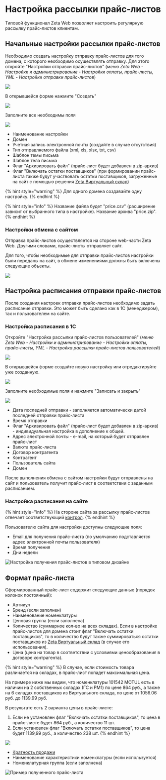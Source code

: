 # Настройка рассылки прайс-листов

Типовой функционал Zeta Web позволяет настроить регулярную рассылку прайс-листов клиентам.

## Начальные настройки рассылки прайс-листов

Необходимо создать настройку отправку прайс-листов для того домена, с которого необходимо осуществлять отправку. Для этого откройте "Настройки отправки прайс-листов" \(_меню Zeta Web - Настройки и администрирование - Настройки оплаты, прайс-листы, YML - Настройки отправки прайс-листов_\)

![](../.gitbook/assets/image%20%28151%29.png)

В открывшейся форме нажмите "Создать"

![](../.gitbook/assets/image%20%28214%29.png)

Заполните все необходимы поля

![](../.gitbook/assets/image%20%2896%29.png)

* Наименование настройки
* Домен
* Учетная запись электронной почты \(создайте в случае отсутствия\)
* Тип отправляемого файла \(xml, xls, xlsx, txt, csv\)
* Шаблон темы письма
* Шаблон тела письма
* Флаг "Архивировать файл" \(прайс-лист будет добавлен в zip-архив\)
* Флаг "Включать остатки поставщиков" \(при формировании прайс-листа также будут участвовать остатки поставщиков, загруженные на сайт с помощью решения [Zeta Виртуальный склад](https://www.zetasoft.ru/products-zeta-vs/)\)

{% hint style="warning" %}
Для одного домена создавайте одну настройку.
{% endhint %}

{% hint style="info" %}
Название файла будет "price.csv" \(расширение зависит от выбранного типа в настройке\). Название архива "price.zip".
{% endhint %}

### Настройки обмена с сайтом

Отправка прайс-листов осуществляется на стороне web-части Zeta Web. Другими словами, прайс-листы отправляет сайт.

Для того, чтобы необходимые для отправки прайс-листов настройки были переданы на сайт, в обмене изменениями должны быть включены следующие объекты.

![](../.gitbook/assets/image%20%2854%29.png)

## Настройка расписания отправки прайс-листов

После создания настроек отправки прайс-листов необходимо задать расписание отправки. Это может быть сделано как в 1С \(менеджером\), так и пользователем на сайте.

### Настройка расписания в 1С

Откройте "Настройка рассылки прайс-листов пользователей" \(_меню Zeta Web - Настройки и администрирование - Настройки оплаты, прайс-листы, YML - Настройка рассылки прайс-листов пользователей_\)

![](../.gitbook/assets/image%20%28142%29.png)

В открывшейся форме создайте новую настройку или отредактируйте уже созданную.

![](../.gitbook/assets/image%20%2868%29.png)

Заполните необходимые поля и нажмите "Записать и закрыть"

![](../.gitbook/assets/image%20%2859%29.png)

* Дата последней отправки - заполняется автоматически датой последней отправки прайс-листа
* Время отправки
* Флаг "Архивировать файл" \(прайс-лист будет добавлен в zip-архив\) - индивидуальная настройка в дополнение к общей.
* Адрес электронной почты - e-mail, на который будет отправлен прайс-лист
* Валюта прайс-листа
* Договор контрагента
* Контрагент
* Пользователь сайта
* Домен

После выполнения обмена с сайтом настройки будут отправлены на сайт и пользователь получит прайс-лист в соответствии с заданным расписанием.

### Настройка расписания на сайте

{% hint style="info" %}
На стороне сайта за рассылку прайс-листов отвечает соответствующий [контрол](../tekhnicheskaya-dokumentaciya/opisanie-kontrolov/2.-pokupateli/rassylka-prais-listov.md).
{% endhint %}

Пользователю сайта для настройки доступны следующие поля:

* Email для получения прайс-листа \(по умолчанию подставляется адрес электронной почты пользователя\)
* Время получения
* Дни недели

![&#x41D;&#x430;&#x441;&#x442;&#x440;&#x43E;&#x439;&#x43A;&#x430; &#x43F;&#x43E;&#x43B;&#x443;&#x447;&#x435;&#x43D;&#x438;&#x44F; &#x43F;&#x440;&#x430;&#x439;&#x441;-&#x43B;&#x438;&#x441;&#x442;&#x43E;&#x432; &#x432; &#x442;&#x438;&#x43F;&#x43E;&#x432;&#x43E;&#x43C; &#x434;&#x438;&#x437;&#x430;&#x439;&#x43D;&#x435;](../.gitbook/assets/image%20%28141%29.png)

## Формат прайс-листа

Сформированный прайс-лист содержит следующие данные \(порядок колонок постоянный\):

* Артикул
* Бренд \(если заполнен\)
* Наименование номенклатуры
* Ценовая группа \(если заполнена\)
* Количество \(суммарное кол-во на всех складах\). Если в настройке прайс-листов для домена стоит флаг "Включать остатки поставщиков", то в количество будут также суммироваться остатки поставщиков из [Zeta Виртуальный склад](https://www.zetasoft.ru/products-zeta-vs/) \(в случае его использования\).
* Цена \(цена на товар в соответствии с условиями ценообразования в договоре контрагента\).

{% hint style="warning" %}
В случае, если стоимость товара различается на складах, в прайс-лист попадет максимальная цена.

На примере ниже мы видим, что номенклатуры 101542 MOTUL есть в наличии на 2 собственных складах \(ГС и РМ1\) по цене 864 руб., а также на 6 складах поставщиков из Виртуального склада, по цене от 1056.06 руб. до 1139.99 руб.

В результате есть 2 варианта цены в прайс-листе:

1. Если не установлен флаг "Включать остатки поставщиков", то цена в прайс-листе будет 864 руб., а количество 11 шт.
2. Если установлен флаг "Включать остатки поставщиков", то цена будет 1139,99 руб., а количество 238 шт.
{% endhint %}

![](../.gitbook/assets/image%20%28122%29.png)



* [Кратность продажи](upravlenie-nomenklaturoi/kratnost-prodazhi.md)
* Наименование характеристики номенклатуры \(если используется\)
* Номенклатурная группа \(если заполнена\)

![&#x41F;&#x440;&#x438;&#x43C;&#x435;&#x440; &#x43F;&#x43E;&#x43B;&#x443;&#x447;&#x435;&#x43D;&#x43D;&#x43E;&#x433;&#x43E; &#x43F;&#x440;&#x430;&#x439;&#x441;-&#x43B;&#x438;&#x441;&#x442;&#x430;](../.gitbook/assets/image%20%28231%29.png)

